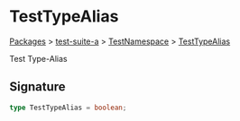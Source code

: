 # TestTypeAlias

[Packages](/) > [test-suite-a](/test-suite-a/) > [TestNamespace](/test-suite-a/testnamespace-namespace/) > [TestTypeAlias](/test-suite-a/testnamespace-namespace/testtypealias-typealias)

Test Type-Alias

<h2 id="testtypealias-signature">Signature</h2>

```typescript
type TestTypeAlias = boolean;
```
